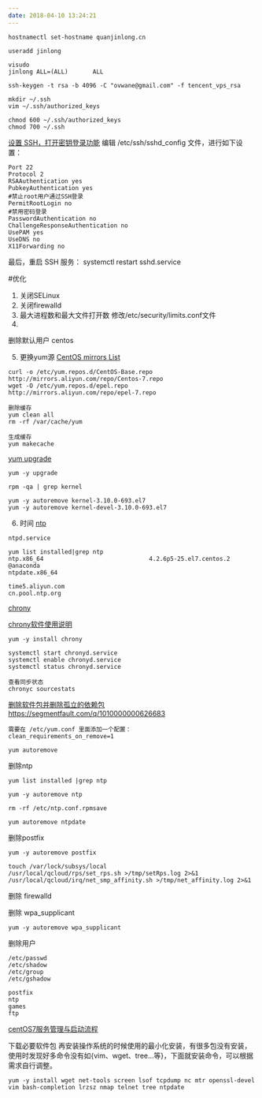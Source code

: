 ```yaml
---
date: 2018-04-10 13:24:21
---
```


```
hostnamectl set-hostname quanjinlong.cn
```

```
useradd jinlong
```

```
visudo
jinlong ALL=(ALL)       ALL
```

```
ssh-keygen -t rsa -b 4096 -C "ovwane@gmail.com" -f tencent_vps_rsa
```

```
mkdir ~/.ssh
vim ~/.ssh/authorized_keys

chmod 600 ~/.ssh/authorized_keys
chmod 700 ~/.ssh
```

[设置 SSH，打开密钥登录功能](https://www.cnblogs.com/handongyu/p/6386789.html)
编辑 /etc/ssh/sshd_config 文件，进行如下设置：

```
Port 22
Protocol 2
RSAAuthentication yes
PubkeyAuthentication yes
#禁止root用户通过SSH登录
PermitRootLogin no
#禁用密码登录
PasswordAuthentication no
ChallengeResponseAuthentication no
UsePAM yes
UseDNS no
X11Forwarding no
```

最后，重启 SSH 服务：
systemctl restart sshd.service


#优化
1. 关闭SELinux
2. 关闭firewalld
3. 最大进程数和最大文件打开数
	修改/etc/security/limits.conf文件
4. 
删除默认用户
centos

5. 更换yum源
[CentOS mirrors List](https://www.centos.org/download/mirrors/)

```
curl -o /etc/yum.repos.d/CentOS-Base.repo http://mirrors.aliyun.com/repo/Centos-7.repo
wget -O /etc/yum.repos.d/epel.repo http://mirrors.aliyun.com/repo/epel-7.repo

删除缓存
yum clean all
rm -rf /var/cache/yum

生成缓存
yum makecache
```

[yum upgrade](https://www.jianshu.com/p/4df7692bdc2b)

```
yum -y upgrade 
```
```
rpm -qa | grep kernel  

yum -y autoremove kernel-3.10.0-693.el7
yum -y autoremove kernel-devel-3.10.0-693.el7
```

6. 时间
[ntp](https://blog.csdn.net/maxsky/article/details/53866475)

```
ntpd.service

yum list installed|grep ntp
ntp.x86_64                              4.2.6p5-25.el7.centos.2        @anaconda
ntpdate.x86_64 

time5.aliyun.com
cn.pool.ntp.org

```

[chrony](https://chrony.tuxfamily.org/documentation.html)

[chrony软件使用说明](https://www.cnblogs.com/clsn/archive/2017/11/16/7844857.html)

```
yum -y install chrony

systemctl start chronyd.service
systemctl enable chronyd.service
systemctl status chronyd.service

查看同步状态
chronyc sourcestats
```


[删除软件包并删除孤立的依赖包](http://www.mamicode.com/info-detail-1553924.html)
https://segmentfault.com/q/1010000000626683

```
需要在 /etc/yum.conf 里面添加一个配置：
clean_requirements_on_remove=1

yum autoremove
```

删除ntp
```
yum list installed |grep ntp

yum -y autoremove ntp

rm -rf /etc/ntp.conf.rpmsave

yum autoremove ntpdate
```

删除postfix

```
yum -y autoremove postfix
```

```
touch /var/lock/subsys/local
/usr/local/qcloud/rps/set_rps.sh >/tmp/setRps.log 2>&1
/usr/local/qcloud/irq/net_smp_affinity.sh >/tmp/net_affinity.log 2>&1
```

删除 firewalld

删除 wpa_supplicant
```
yum -y autoremove wpa_supplicant
```

删除用户

```
/etc/passwd
/etc/shadow
/etc/group
/etc/gshadow

postfix
ntp
games
ftp
```


[centOS7服务管理与启动流程](https://www.cnblogs.com/duzhaoqi/p/7582404.html)


下载必要软件包
再安装操作系统的时候使用的最小化安装，有很多包没有安装，使用时发现好多命令没有如{vim、wget、tree...等}，下面就安装命令，可以根据需求自行调整。

```
yum -y install wget net-tools screen lsof tcpdump nc mtr openssl-devel vim bash-completion lrzsz nmap telnet tree ntpdate
```